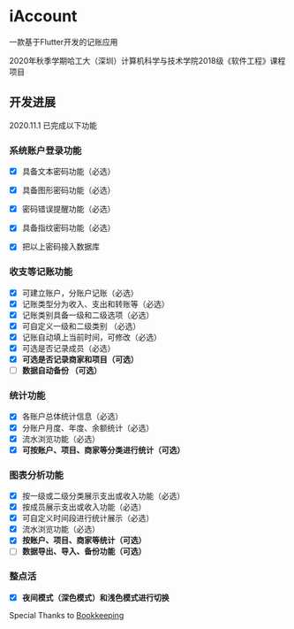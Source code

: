 # iAccount

一款基于Flutter开发的记账应用

2020年秋季学期哈工大（深圳）计算机科学与技术学院2018级《软件工程》课程项目


## 开发进展

2020.11.1 已完成以下功能

### 系统账户登录功能

- [x] 具备文本密码功能（必选）

- [x] 具备图形密码功能（必选）

- [x] 密码错误提醒功能（必选）
- [x] 具备指纹密码功能（必选）
- [x] 把以上密码接入数据库

### 收支等记账功能

- [x] 可建立账户，分账户记账（必选）
- [x] 记账类型分为收入、支出和转账等（必选）
- [x] 记账类别具备一级和二级选项（必选） 
- [x] 可自定义一级和二级类别 （必选）
- [x] 记账自动填上当前时间，可修改（必选）
- [x] 可选是否记录成员（必选）
- [x] **可选是否记录商家和项目（可选）**
- [ ] **数据自动备份 （可选）**

### 统计功能

- [x] 各账户总体统计信息（必选）
- [x] 分账户月度、年度、余额统计（必选）
- [x] 流水浏览功能（必选）
- [x] **可按账户、项目、商家等分类进行统计（可选）**

### 图表分析功能

- [x] 按一级或二级分类展示支出或收入功能（必选）
- [x] 按成员展示支出或收入功能（必选）
- [x] 可自定义时间段进行统计展示（必选）
- [x] 流水浏览功能（必选）
- [x] **按账户、项目、商家等统计（可选）**
- [ ] **数据导出、导入、备份功能（可选）**

### 整点活

- [x] **夜间模式（深色模式）和浅色模式进行切换**


Special Thanks to [Bookkeeping](https://github.com/forkdog/Bookkeeping)
